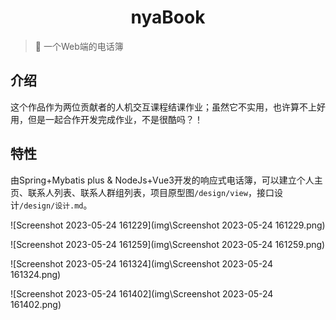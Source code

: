 <h1 align="center">nyaBook</h1>

> 🪽 一个Web端的电话簿

## 介绍

这个作品作为两位贡献者的人机交互课程结课作业；虽然它不实用，也许算不上好用，但是一起合作开发完成作业，不是很酷吗？！

## 特性

由Spring+Mybatis plus & NodeJs+Vue3开发的响应式电话簿，可以建立个人主页、联系人列表、联系人群组列表，项目原型图`/design/view`，接口设计`/design/设计.md`。

![Screenshot 2023-05-24 161229](img\Screenshot 2023-05-24 161229.png)

![Screenshot 2023-05-24 161259](img\Screenshot 2023-05-24 161259.png)

![Screenshot 2023-05-24 161324](img\Screenshot 2023-05-24 161324.png)

![Screenshot 2023-05-24 161402](img\Screenshot 2023-05-24 161402.png)
